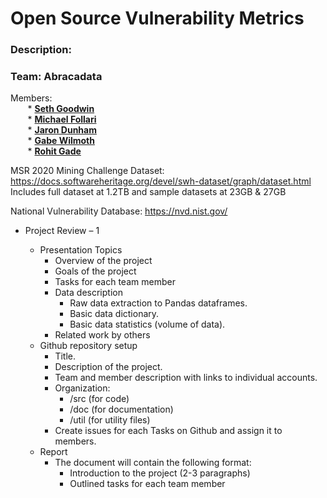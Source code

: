 # Open Source Vulnerability Metrics
### Description:


### Team: Abracadata  
  Members: <br>
 &nbsp;&nbsp;&nbsp;&nbsp;&nbsp;&nbsp; * [**Seth Goodwin**](https://github.com/SethGoodwin)</br>
 &nbsp;&nbsp;&nbsp;&nbsp;&nbsp;&nbsp; * [**Michael Follari**](https://github.com/stonefollari)</br>
 &nbsp;&nbsp;&nbsp;&nbsp;&nbsp;&nbsp; * [**Jaron Dunham**](https://github.com/JaronDunham)</br>
 &nbsp;&nbsp;&nbsp;&nbsp;&nbsp;&nbsp; * [**Gabe Wilmoth**](https://github.com/GabeWilmoth)</br>
 &nbsp;&nbsp;&nbsp;&nbsp;&nbsp;&nbsp; * [**Rohit Gade**](https://github.com/rohitreddygade)

MSR 2020 Mining Challenge Dataset: https://docs.softwareheritage.org/devel/swh-dataset/graph/dataset.html
  Includes full dataset at 1.2TB and sample datasets at 23GB & 27GB
  
National Vulnerability Database: https://nvd.nist.gov/

* Project Review – 1

  * Presentation Topics
    * Overview of the project
    * Goals of the project
    * Tasks for each team member
    * Data description
      * Raw data extraction to Pandas dataframes.
      * Basic data dictionary.
      * Basic data statistics (volume of data).
    * Related work by others
  * Github repository setup
    * Title.
    * Description of the project.
    * Team and member description with links to individual accounts.
    * Organization:
      * /src (for code)
      * /doc (for documentation)
      * /util (for utility files)
    * Create issues for each Tasks on Github and assign it to members.
  * Report
    * The document will contain the following format:
      * Introduction to the project (2-3 paragraphs)
      * Outlined tasks for each team member
